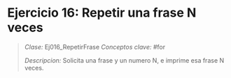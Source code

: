 # Ejercicio 16: Repetir una frase N veces
> *Clase:* Ej016_RepetirFrase
> *Conceptos clave:* #for
>
> *Descripcion:* Solicita una frase y un numero N, e imprime esa frase N veces.